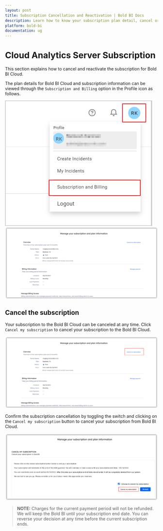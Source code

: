 ```yaml
---
layout: post
title: Subscription Cancellation and Reactivation | Bold BI Docs 
description: Learn how to know your subscription plan detail, cancel or reactivate the subscription for Bold BI Cloud.
platform: bold-bi
documentation: ug
---
```


# Cloud Analytics Server Subscription

This section explains how to cancel and reactivate the subscription for Bold BI Cloud.

The plan details for Bold BI Cloud and subscription information can be viewed through the `Subscription and Billing` option in the Profile icon as follows.

![Subscription and Billing](/static/assets/site-administration/images/subscription-and-billing.png)
![Subscription Page](/static/assets/site-administration/images/subscription-page.png)

## Cancel the subscription

Your subscription to the Bold BI Cloud can be canceled at any time. Click `Cancel my subscription` to cancel your subscription to the Bold BI Cloud.

![Cancel my subscription](/static/assets/site-administration/images/cancel-subscription.png)

Confirm the subscription cancellation by toggling the switch and clicking on the `Cancel my subscription` button to cancel your subscription from Bold BI Cloud.

![Cancel subscription confirmation](/static/assets/site-administration/images/cancel-subscription-confirmation.png)

> **NOTE:** Charges for the current payment period will not be refunded. We will keep the Bold BI until your subscription end date. You can reverse your decision at any time before the current subscription ends.
